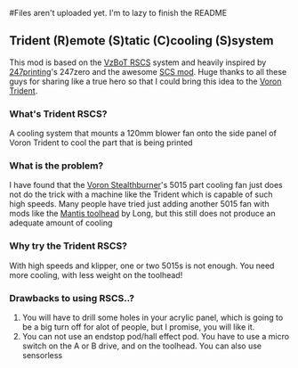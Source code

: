 #Files aren't uploaded yet. I'm to lazy to finish the README

## Trident (R)emote (S)tatic (C)cooling (S)system
This mod is based on the [VzBoT RSCS](https://github.com/VzBoT3D/VzBoT-Vz330/tree/master/Assemblies%20BOM%20and%20STL/RSCS) system and heavily inspired by [247printing](https://www.youtube.com/c/247printing)'s 247zero and the awesome [SCS mod](https://github.com/djsplice/SCS). Huge thanks to all these guys for sharing like a true hero so that I could bring this idea to the [Voron Trident](https://github.com/VoronDesign/Voron-Trident).

### What's Trident RSCS?
A cooling system that mounts a 120mm blower fan onto the side panel of Voron Trident to cool the part that is being printed

### What is the problem?
I have found that the [Voron Stealthburner](https://github.com/VoronDesign/Voron-Stealthburner)'s 5015 part cooling fan just does not do the trick with a machine like the Trident which is capable of such high speeds. Many people have tried just adding another 5015 fan with mods like the [Mantis toolhead](https://github.com/mandryd/VoronUsers/tree/master/printer_mods/Long/Mantis_Dual_5015) by Long, but this still does not produce an adequate amount of cooling

### Why try the Trident RSCS?
With high speeds and klipper, one or two 5015s is not enough. You need more cooling, with less weight on the toolhead!

### Drawbacks to using RSCS..?
1. You will have to drill some holes in your acrylic panel, which is going to be a big turn off for alot of people, but I promise, you will like it.
2. You can not use an endstop pod/hall effect pod. You have to use a micro switch on the A or B drive, and on the toolhead. You can also use sensorless




